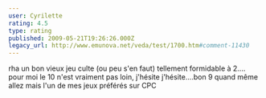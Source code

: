 ```yaml
---
user: Cyrilette
rating: 4.5
type: rating
published: 2009-05-21T19:26:26.000Z
legacy_url: http://www.emunova.net/veda/test/1700.htm#comment-11430
---
```

rha un bon vieux jeu culte (ou peu s'en faut)
tellement formidable à 2....
pour moi le 10 n'est vraiment pas loin, j'hésite j'hésite....bon 9 quand même allez
mais l'un de mes jeux préférés sur CPC
